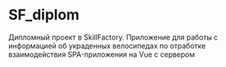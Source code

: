 # SF_diplom
Дипломный проект в SkillFactory. Приложение для работы с информацией об украденных велосипедах по отработке взаимодействия SPA-приложения на Vue с сервером

